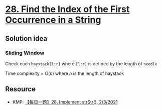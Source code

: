 # [28. Find the Index of the First Occurrence in a String](https://leetcode.com/problems/find-the-index-of-the-first-occurrence-in-a-string/description/)

## Solution idea
### Sliding Window
Check each `haystack[l:r]` where `[l:r]` is defined by the length of `needle`

Time complexity = $O(n)$ where $n$ is the length of haystack

## Resource
* KMP: [【每日一题】28. Implement strStr(), 2/3/2021](https://www.youtube.com/watch?v=Kxo1f-SUwUc&ab_channel=HuifengGuan)